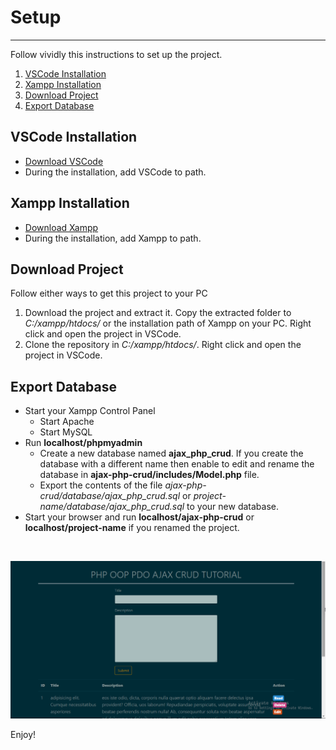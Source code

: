 # Setup

---
Follow vividly this instructions to set up  the project.

1. [VSCode Installation](#vscode-installation)
2. [Xampp Installation](#xampp-installation)
3. [Download Project](#download-project)
4. [Export Database](#export-database)

## VSCode Installation

- [Download VSCode](https://code.visualstudio.com/download)
- During the installation, add VSCode to path.

## Xampp Installation

- [Download Xampp](https://www.apachefriends.org/download.html)
- During the installation, add Xampp to path.

## Download Project

Follow either ways to get this project to your PC

1. Download the project and extract it. Copy the extracted folder to *C:/xampp/htdocs/* or the installation path of Xampp on your PC. Right click and open the project in VSCode.
1. Clone the repository in *C:/xampp/htdocs/*. Right click and open the project in VSCode.

## Export Database

- Start your Xampp Control  Panel
  - Start Apache
  - Start MySQL
- Run __localhost/phpmyadmin__
  - Create a new database named __ajax_php_crud__. If you create the database with a different name then enable to edit and rename the database in __ajax-php-crud/includes/Model.php__ file.
  - Export the contents  of the file *ajax-php-crud/database/ajax_php_crud.sql* or *project-name/database/ajax_php_crud.sql* to your new database.
- Start your browser and run __localhost/ajax-php-crud__ or __localhost/project-name__ if you renamed the project.

<br />

![index image](./public/images/img-pdo-crud-ajax.png)

Enjoy!
